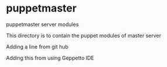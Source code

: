puppetmaster
============

puppetmaster server modules

This directory is to contain the puppet modules of master server

Adding a line from git hub

Adding this from using Geppetto IDE
